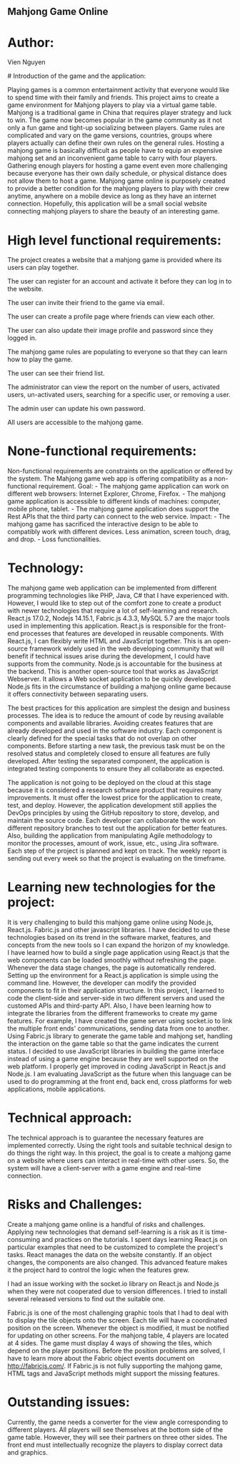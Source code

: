 ## Mahjong Game Online
# Author:
<p>Vien Nguyen</p>
# Introduction of the game and the application:
<p> Playing games is a common entertainment activity that everyone would like to spend time with their family and friends. This project aims to create a game environment for Mahjong players to play via a virtual game table. Mahjong is a traditional game in China that requires player strategy and luck to win. The game now becomes popular in the game community as it not only a fun game and tight-up socializing between players. Game rules are complicated and vary on the game versions, countries, groups where players actually can define their own rules on the general rules. Hosting a mahjong game is basically difficult as people have to equip an expensive mahjong set and an inconvenient game table to carry with four players. Gathering enough players for hosting a game event even more challenging because everyone has their own daily schedule, or physical distance does not allow them to host a game.
Mahjong game online is purposely created to provide a better condition for the mahjong players to play with their crew anytime, anywhere on a mobile device as long as they have an internet connection. Hopefully, this application will be a small social website connecting mahjong players to share the beauty of an interesting game.</p>

# High level functional requirements:
<p>The project creates a website that a mahjong game is provided where its users can play together.</p>
<p>The user can register for an account and activate it before they can log in to the website.</p>
<p>The user can invite their friend to the game via email.</p>
<p>The user can create a profile page where friends can view each other.</p>
<p>The user can also update their image profile and password since they logged in.</p>
<p>The mahjong game rules are populating to everyone so that they can learn how to play the game.</p>
<p>The user can see their friend list.</p>
<p>The administrator can view the report on the number of users, activated users, un-activated users, searching for a specific user, or removing a user.</p>
<p>The admin user can update his own password.</p>
<p>All users are accessible to the mahjong game.</p>

# None-functional requirements:
<p>
  Non-functional requirements are constraints on the application or offered by the system. The Mahjong game web app is offering compatibility as a non-functional requirement.
Goal:
- The mahjong game application can work on different web browsers: Internet Explorer, Chrome, Firefox.
- The mahjong game application is accessible to different kinds of machines: computer, mobile phone, tablet.
- The mahjong game application does support the Rest APIs that the third party can connect to the web service.
Impact:
- The mahjong game has sacrificed the interactive design to be able to compatibly work with different devices. Less animation, screen touch, drag, and drop.
- Loss functionalities. </p>

# Technology:
<p>The mahjong game web application can be implemented from different programming technologies like PHP, Java, C# that I have experienced with. However, I would like to step out of the comfort zone to create a product with newer technologies that require a lot of self-learning and research. React.js 17.0.2, Nodejs 14.15.1, Fabric.js 4.3.3, MySQL 5.7 are the major tools used in implementing this application. 
React.js is responsible for the front-end processes that features are developed in reusable components. With React.js, I can flexibly write HTML and JavaScript together.
This is an open-source framework widely used in the web developing community that will benefit if technical issues arise during the development, I could have supports from the community.
Node.js is accountable for the business at the backend. This is another open-source tool that works as JavaScript Webserver. It allows a Web socket application to be quickly developed. Node.js fits in the circumstance of building a mahjong online game because it offers connectivity between separating users. </p>
<p>The best practices for this application are simplest the design and business processes. The idea is to reduce the amount of code by reusing available components and available libraries. Avoiding creates features that are already developed and used in the software industry. Each component is clearly defined for the special tasks that do not overlap on other components. Before starting a new task, the previous task must be on the resolved status and completely closed to ensure all features are fully developed. After testing the separated component, the application is integrated testing components to ensure they all collaborate as expected.</p>
<p>The application is not going to be deployed on the cloud at this stage because it is considered a research software product that requires many improvements. It must offer the lowest price for the application to create, test, and deploy. However, the application development still applies the DevOps principles by using the GitHub repository to store, develop, and maintain the source code. Each developer can collaborate the work on different repository branches to test out the application for better features. Also, building the application from manipulating Agile methodology to monitor the processes, amount of work, issue, etc., using Jira software. Each step of the project is planned and kept on track. The weekly report is sending out every week so that the project is evaluating on the timeframe.</p>

# Learning new technologies for the project:
<p>It is very challenging to build this mahjong game online using Node.js, React.js. Fabric.js and other javascript libraries. I have decided to use these technologies based on its trend in the software market, features, and concepts from the new tools so I can expand the horizon of my knowledge. 
I have learned how to build a single page application using React.js that the web components can be loaded smoothly without refreshing the page. Whenever the data stage changes, the page is automatically rendered.
Setting up the environment for a React.js application is simple using the command line. However, the developer can modify the provided components to fit in their application structure.
In this project, I learned to code the client-side and server-side in two different servers and used the customed APIs and third-party API. Also, I have been learning how to integrate the libraries from the different frameworks to create my game features. For example, I have created the game server using socket.io to link the multiple front ends' communications, sending data from one to another. Using Fabric.js library to generate the game table and mahjong set, handling the interaction on the game table so that the game indicates the current status.
I decided to use JavaScript libraries in building the game interface instead of using a game engine because they are well supported on the web platform. I properly get improved in coding JavaScript in React.js and Node.js. I am evaluating JavaScript as the future when this language can be used to do programming at the front end, back end, cross platforms for web applications, mobile applications.</p>

# Technical approach:
<p>The technical approach is to guarantee the necessary features are implemented correctly. Using the right tools and suitable technical design to do things the right way.
In this project, the goal is to create a mahjong game on a website where users can interact in real-time with other users. So, the system will have a client-server with a game engine and real-time connection.</p>

# Risks and Challenges:
<p>Create a mahjong game online is a handful of risks and challenges. 
Applying new technologies that demand self-learning is a risk as it is time-consuming and practices on the tutorials. I spent days learning React.js on particular examples that need to be customized to complete the project's tasks. React manages the data on the website constantly. If an object changes, the components are also changed. This advanced feature makes it the project hard to control the logic when the features grew. 

I had an issue working with the socket.io library on React.js and Node.js when they were not cooperated due to version differences. I tried to install several released versions to find out the suitable one.

Fabric.js is one of the most challenging graphic tools that I had to deal with to display the tile objects onto the screen. Each tile will have a coordinated position on the screen. 
Whenever the object is modified, it must be notified for updating on other screens. For the mahjong table, 4 players are located at 4 sides. The game must display 4 ways of showing the tiles, which depend on the player positions. Before the position problems are solved, I have to learn more about the Fabric object events document on http://fabricjs.com/.
If Fabric.js is not fully supporting the mahjong game, HTML tags and JavaScript methods might support the missing features.</p>
 
 # Outstanding issues:
 <p>Currently, the game needs a converter for the view angle corresponding to different players. All players will see themselves at the bottom side of the game table. However, they will see their partners on three other sides. The front end must intellectually recognize the players to display correct data and graphics.</p>


